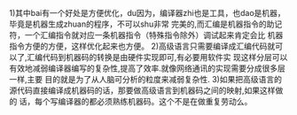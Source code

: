 1)其中bai有一个好处是方便优化，du因为，编译器zhi也是工具，也dao是机器，毕竟是机器生成zhuan的程序，不可以shu非常 完美的,而汇编是机器指令的助记符，一个汇编指令就对应一条机器指令（特殊指令除外）调试起来肯定会比 机器指令方便的方便，这样优化起来也方便。
2)高级语言只需要编译成汇编代码就可以了,汇编代码到机器码的转换是由硬件实现即可,有必要用软件实 现这样分层可以有效地减弱编译器编写的复杂性,提高了效率.就像网络通讯的实现需要分成很多层一样,主要 目的就是为了从人脑可分析的粒度来减弱复杂性.
3)如果把高级语言的源代码直接编译成机器码的话，那要做高级语言到机器码之间的映射,如果这样做的 话，每个写编译器的都必须熟练机器码。这个不是在做重复劳动么。